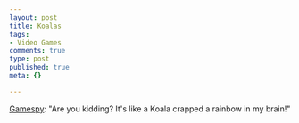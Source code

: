 ```yaml
--- 
layout: post
title: Koalas
tags: 
- Video Games
comments: true
type: post
published: true
meta: {}

---
```

<a href="http://www.gamespy.com/articles/489/489999p1.html">Gamespy</a>: "Are you kidding? It's like a Koala crapped a rainbow in my brain!"
